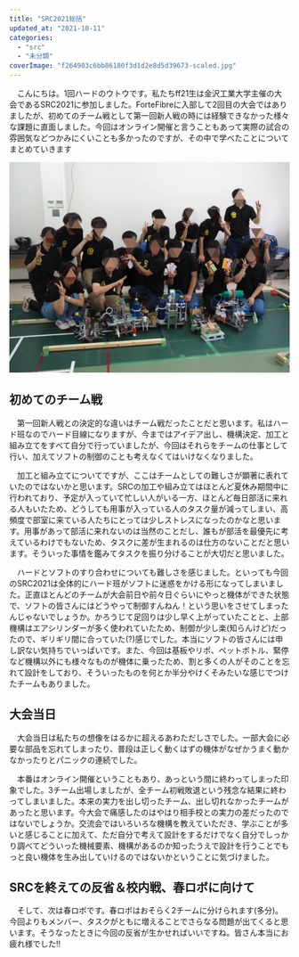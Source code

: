 ```yaml
---
title: "SRC2021総括"
updated_at: "2021-10-11"
categories: 
  - "src"
  - "未分類"
coverImage: "f264903c6bb86180f3d1d2e8d5d39673-scaled.jpg"
---
```


　こんにちは。1回ハードのウトウです。私たちff21生は金沢工業大学主催の大会であるSRC2021に参加しました。ForteFibreに入部して2回目の大会ではありましたが、初めてのチーム戦として第一回新人戦の時には経験できなかった様々な課題に直面しました。今回はオンライン開催と言うこともあって実際の試合の雰囲気などつかみにくいことも多かったのですが、その中で学べたことについてまとめていきます

[![](images/f264903c6bb86180f3d1d2e8d5d39673-1024x768.jpg)](https://blog.fortefibre.net/wp-content/uploads/2021/10/f264903c6bb86180f3d1d2e8d5d39673-scaled.jpg)

## 初めてのチーム戦

　第一回新人戦との決定的な違いはチーム戦だったことだと思います。私はハード班なのでハード目線になりますが、今まではアイデア出し、機構決定、加工と組み立てをすべて自分で行っていましたが、今回はそれらをチームの仕事として行い、加えてソフトの制御のことも考えなくてはいけなくなりました。

　加工と組み立てについてですが、ここはチームとしての難しさが顕著に表れていたのではないかと思います。SRCの加工や組み立てはほとんど夏休み期間中に行われており、予定が入っていて忙しい人がいる一方、ほとんど毎日部活に来れる人もいたため、どうしても用事が入っている人のタスク量が減ってしまい、高頻度で部室に来ている人たちにとっては少しストレスになったのかなと思います。用事があって部活に来れないのは当然のことだし、誰もが部活を最優先に考えているわけでもないため、タスクに差が生まれるのは仕方のないことだと思います。そういった事情を鑑みてタスクを振り分けることが大切だと思いました。

　ハードとソフトのすり合わせについても難しさを感じました。といっても今回のSRC2021は全体的にハード班がソフトに迷惑をかける形になってしまいました。正直ほとんどのチームが大会前日や前々日ぐらいにやっと機体ができた状態で、ソフトの皆さんにはどうやって制御すんねん！という思いをさせてしまったんじゃないでしょうか。かろうじて足回りは少し早く上がっていたことと、上部機構はエアシリンダーが多く使われていたため、制御が少し楽(知らんけど)だったので、ギリギリ間に合っていた(?)感じでした。本当にソフトの皆さんには申し訳ない気持ちでいっぱいです。また、今回は基板やリポ、ペットボトル、緊停など機構以外にも様々なものが機体に乗ったため、割と多くの人がそのことを忘れて設計をしており、そういったものを何とか半分やけくそみたいな感じでつけたチームもありました。

## 大会当日

　大会当日は私たちの想像をはるかに超えるあわただしさでした。一部大会に必要な部品を忘れてしまったり、普段は正しく動くはずの機体がなぜかうまく動かなかったりとパニックの連続でした。

　本番はオンライン開催ということもあり、あっという間に終わってしまった印象でした。3チーム出場しましたが、全チーム初戦敗退という残念な結果に終わってしまいました。本来の実力を出し切ったチーム、出し切れなかったチームがあったと思います。今大会で痛感したのはやはり相手校との実力の差だったのではないでしょうか。交流会ではいろいろな機構を教えていただき、学ぶことが多いと感じることに加えて、ただ自分で考えて設計をするだけでなく自分でしっかり調べてどういった機械要素、機構があるのか知ったうえで設計を行うことでもっと良い機体を生み出していけるのではないかということに気づけました。

## SRCを終えての反省＆校内戦、春ロボに向けて

　そして、次は春ロボです。春ロボはおそらく2チームに分けられます(多分)。今回よりもメンバー、タスクがともに増えることでさらなる問題が出てくると思います。そうなったときに今回の反省が生かせればいいですね。皆さん本当にお疲れ様でした!!
